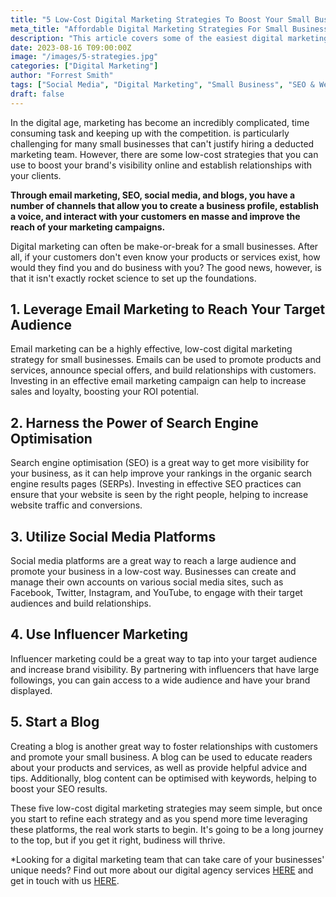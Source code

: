 ```yaml
---
title: "5 Low-Cost Digital Marketing Strategies To Boost Your Small Business"
meta_title: "Affordable Digital Marketing Strategies For Small Businesses"
description: "This article covers some of the easiest digital marketing strategies that you can follow to improve your small businesses' digital presence."
date: 2023-08-16 T09:00:00Z
image: "/images/5-strategies.jpg"
categories: ["Digital Marketing"]
author: "Forrest Smith"
tags: ["Social Media", "Digital Marketing", "Small Business", "SEO & Website Optimization", "Influencer Marketing"]
draft: false
---
```

In the digital age, marketing has become an incredibly complicated, time consuming task and keeping up with the competition. is particularly challenging for many small businesses that can't justify hiring a deducted marketing team. However, there are some low-cost strategies that you can use to boost your brand's visibility online and establish relationships with your clients.

**Through email marketing, SEO, social media, and blogs, you have a number of channels that allow you to create a business profile, establish a voice, and interact with your customers en masse  and improve the reach of your marketing campaigns.**

Digital marketing can often be make-or-break for a small businesses. After all, if your customers don't even know your products or services exist, how would they find you and do business with you? The good news, however, is that it isn't exactly rocket science to set up the foundations.

## 1. Leverage Email Marketing to Reach Your Target Audience

Email marketing can be a highly effective, low-cost digital marketing strategy for small businesses. Emails can be used to promote products and services, announce special offers, and build relationships with customers. Investing in an effective email marketing campaign can help to increase sales and loyalty, boosting your ROI potential.

## 2. Harness the Power of Search Engine Optimisation

Search engine optimisation (SEO) is a great way to get more visibility for your business, as it can help improve your rankings in the organic search engine results pages (SERPs). Investing in effective SEO practices can ensure that your website is seen by the right people, helping to increase website traffic and conversions.

## 3. Utilize Social Media Platforms

Social media platforms are a great way to reach a large audience and promote your business in a low-cost way. Businesses can create and manage their own accounts on various social media sites, such as Facebook, Twitter, Instagram, and YouTube, to engage with their target audiences and build relationships.

## 4. Use Influencer Marketing

Influencer marketing could be a great way to tap into your target audience and increase brand visibility. By partnering with influencers that have large followings, you can gain access to a wide audience and have your brand displayed.

## 5. Start a Blog

Creating a blog is another great way to foster relationships with customers and promote your small business. A blog can be used to educate readers about your products and services, as well as provide helpful advice and tips. Additionally, blog content can be optimised with keywords, helping to boost your SEO results.

These five low-cost digital marketing strategies may seem simple, but once you start to refine each strategy and as you spend more time leveraging these platforms, the real work starts to begin. It's going to be a long journey to the top, but if you get it right, budiness will thrive.

*Looking for a digital marketing team that can take care of your businesses' unique needs? Find out more about our digital agency services [HERE](/) and get in touch with us [HERE](/contact).